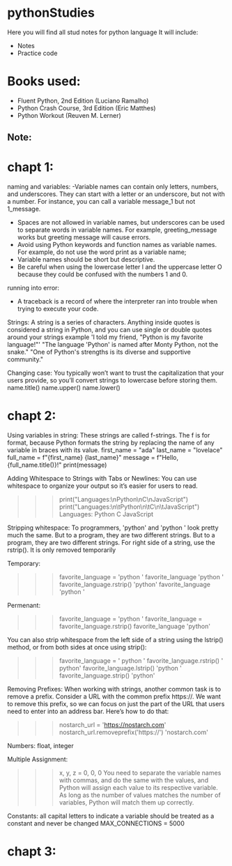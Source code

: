 # pythonStudies
Here you will find all stud notes for python language
It will include:
- Notes
- Practice code


# Books used:
- Fluent Python, 2nd Edition (Luciano Ramalho)
- Python Crash Course, 3rd Edition (Eric Matthes)
- Python Workout (Reuven M. Lerner)


## Note:

# chapt 1:
naming and variables:
-Variable names can contain only letters, numbers, and underscores. They can start with a letter or an underscore, but not with a number. For instance, you can call a variable message_1 but not 1_message.
- Spaces are not allowed in variable names, but underscores can be used to separate words in variable names. For example, greeting_message works but greeting message will cause errors.
- Avoid using Python keywords and function names as variable names. For example, do not use the word print as a variable name;
- Variable names should be short but descriptive.
- Be careful when using the lowercase letter l and the uppercase letter O because they could be confused with the numbers 1 and 0.

running into error:
- A traceback is a record of where the interpreter ran into trouble when trying to execute your code.

Strings:
A string is a series of characters. Anything inside quotes is considered a string in Python, and you can use single or double quotes around your strings
example
'I told my friend, "Python is my favorite language!"'
"The language 'Python' is named after Monty Python, not the snake."
"One of Python's strengths is its diverse and supportive community."

Changing case:
You typically won’t want to trust the capitalization that your users provide, so you’ll convert strings to lowercase before storing them. 
name.title()
name.upper()
name.lower()



# chapt 2:
Using variables in string:
These strings are called f-strings. The f is for format, because Python formats the string by replacing the name of any variable in braces with its value.
first_name = "ada"
last_name = "lovelace"
full_name = f"{first_name} {last_name}"
message = f"Hello, {full_name.title()}!"
print(message)

Adding Whitespace to Strings with Tabs or Newlines:
You can use whitespace to organize your output so it’s easier for users to read.
>>>print("Languages:\nPython\nC\nJavaScript")
>>> print("Languages:\n\tPython\n\tC\n\tJavaScript")
Languages:
    Python
    C
    JavaScript

Stripping whitespace:
To programmers, 'python' and 'python ' look pretty much the same. But to a program, they are two different strings. 
But to a program, they are two different strings. For right side of a string, use the rstrip(). It is only removed temporarily

Temporary:
>>> favorite_language = 'python '
>>> favorite_language
'python '
>>> favorite_language.rstrip()
'python'
>>> favorite_language
'python '

Permenant:
>>> favorite_language = 'python '
>>> favorite_language = favorite_language.rstrip()
>>> favorite_language
'python'

You can also strip whitespace from the left side of a string using the lstrip() method, or from both sides at once using strip():
>>> favorite_language = ' python '
>>> favorite_language.rstrip()
' python'
>>> favorite_language.lstrip()
'python '
>>> favorite_language.strip()
'python'

Removing Prefixes:
When working with strings, another common task is to remove a prefix. Consider a URL with the common prefix https://. We want to remove this prefix, so we can focus on just the part of the URL that users need to enter into an address bar. Here’s how to do that:
>>> nostarch_url = 'https://nostarch.com'
>>> nostarch_url.removeprefix('https://')
'nostarch.com'


Numbers:
float, integer

Multiple Assignment:
>>> x, y, z = 0, 0, 0
You need to separate the variable names with commas, and do the same with the values, and Python will assign each value to its respective variable. As long as the number of values matches the number of variables, Python will match them up correctly.

Constants:
all capital letters to indicate a variable should be treated as a constant and never be changed
MAX_CONNECTIONS = 5000


# chapt 3:

